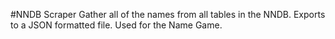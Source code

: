 #NNDB Scraper
Gather all of the names from all tables in the NNDB.
Exports to a JSON formatted file.
Used for the Name Game.